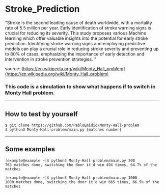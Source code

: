  # Stroke_Prediction

"Stroke is the second leading cause of death worldwide, with a mortality rate of 5.5 million per year. Early identification of stroke warning signs is crucial for reducing its severity.
This study proposes various Machine learning which offer valuable insights into the potential for early stroke prediction.
Identifying stroke warning signs and employing predictive models can play a crucial role in reducing stroke severity and preventing up to 80% of cases, emphasizing the importance of early detection and intervention in stroke prevention strategies.
"

source: [https://en.wikipedia.org/wiki/Monty_Hall_problem](https://en.wikipedia.org/wiki/Monty_Hall_problem)

### This code is a simulation to show what happens if to switch in Monty Hall problem. 

---

## How to test by yourself
```
$ git clone https://github.com/PabloEmidio/Monty-Hall-problem
$ python3 Monty-Hall-problem/main.py {matches number}
```

---

## Some examples
```
[example@example ~]$ python3 Monty-Hall-problem/main.py 300
763 matches done, switching the door it'd win 494 times, 64.7% of the matches
```
```
[example@example ~]$ python3 Monty-Hall-problem/main.py 1000
1000 matches done, switching the door it'd win 665 times, 66.5% of the matches
```
